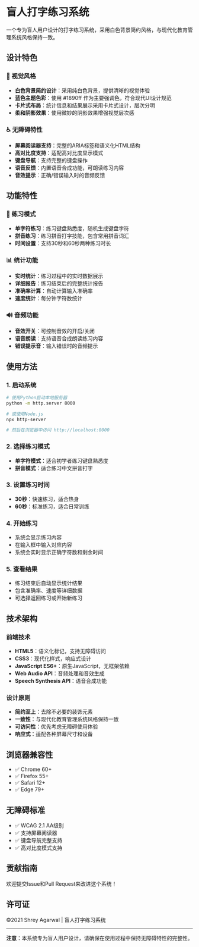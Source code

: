 # 盲人打字练习系统

一个专为盲人用户设计的打字练习系统，采用白色背景简约风格，与现代化教育管理系统风格保持一致。

## 设计特色

### 🎨 视觉风格
- **白色背景简约设计**：采用纯白色背景，提供清晰的视觉体验
- **蓝色主题色彩**：使用 #1890ff 作为主要强调色，符合现代UI设计规范
- **卡片式布局**：统计信息和结果展示采用卡片式设计，层次分明
- **柔和阴影效果**：使用微妙的阴影效果增强视觉层次感

### ♿ 无障碍特性
- **屏幕阅读器支持**：完整的ARIA标签和语义化HTML结构
- **高对比度支持**：适配高对比度显示模式
- **键盘导航**：支持完整的键盘操作
- **语音反馈**：内置语音合成功能，可朗读练习内容
- **音效提示**：正确/错误输入时的音频反馈

## 功能特性

### 📝 练习模式
- **单字符练习**：练习键盘熟悉度，随机生成键盘字符
- **拼音练习**：练习拼音打字技能，包含常用拼音词汇
- **时间设置**：支持30秒和60秒两种练习时长

### 📊 统计功能
- **实时统计**：练习过程中的实时数据展示
- **详细报告**：练习结束后的完整统计报告
- **准确率计算**：自动计算输入准确率
- **速度统计**：每分钟字符数统计

### 🔊 音频功能
- **音效开关**：可控制音效的开启/关闭
- **语音朗读**：支持语音合成朗读练习内容
- **错误提示音**：输入错误时的音频提示

## 使用方法

### 1. 启动系统
```bash
# 使用Python启动本地服务器
python -m http.server 8000

# 或使用Node.js
npx http-server

# 然后在浏览器中访问 http://localhost:8000
```

### 2. 选择练习模式
- **单字符模式**：适合初学者练习键盘熟悉度
- **拼音模式**：适合练习中文拼音打字

### 3. 设置练习时间
- **30秒**：快速练习，适合热身
- **60秒**：标准练习，适合日常训练

### 4. 开始练习
- 系统会显示练习内容
- 在输入框中输入对应内容
- 系统会实时显示正确字符数和剩余时间

### 5. 查看结果
- 练习结束后自动显示统计结果
- 包含准确率、速度等详细数据
- 可选择返回练习或开始新练习

## 技术架构

### 前端技术
- **HTML5**：语义化标记，支持无障碍访问
- **CSS3**：现代化样式，响应式设计
- **JavaScript ES6+**：原生JavaScript，无框架依赖
- **Web Audio API**：音频处理和音效生成
- **Speech Synthesis API**：语音合成功能

### 设计原则
- **简约至上**：去除不必要的装饰元素
- **一致性**：与现代化教育管理系统风格保持一致
- **可访问性**：优先考虑无障碍使用体验
- **响应式**：适配各种屏幕尺寸和设备

## 浏览器兼容性

- ✅ Chrome 60+
- ✅ Firefox 55+
- ✅ Safari 12+
- ✅ Edge 79+

## 无障碍标准

- ✅ WCAG 2.1 AA级别
- ✅ 支持屏幕阅读器
- ✅ 键盘导航完整支持
- ✅ 高对比度模式支持

## 贡献指南

欢迎提交Issue和Pull Request来改进这个系统！

## 许可证

©2021 Shrey Agarwal | 盲人打字练习系统

---

**注意**：本系统专为盲人用户设计，请确保在使用过程中保持无障碍特性的完整性。
